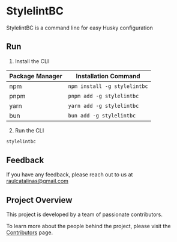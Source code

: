 # StylelintBC

StylelintBC is a command line for easy Husky configuration
## Run

1. Install the CLI

| Package Manager | Installation Command     |
| --------------- | ------------------------ |
| npm             | `npm install -g stylelintbc` |
| pnpm            | `pnpm add -g stylelintbc`    |
| yarn            | `yarn add -g stylelintbc`    |
| bun             | `bun add -g stylelintbc`     |

2. Run the CLI

```bash
stylelintbc
```

## Feedback

If you have any feedback, please reach out to us at <raulcatalinas@gmail.com>

## Project Overview

This project is developed by a team of passionate contributors.

To learn more about the people behind the project, please visit the [Contributors](AUTHORS.md) page.

